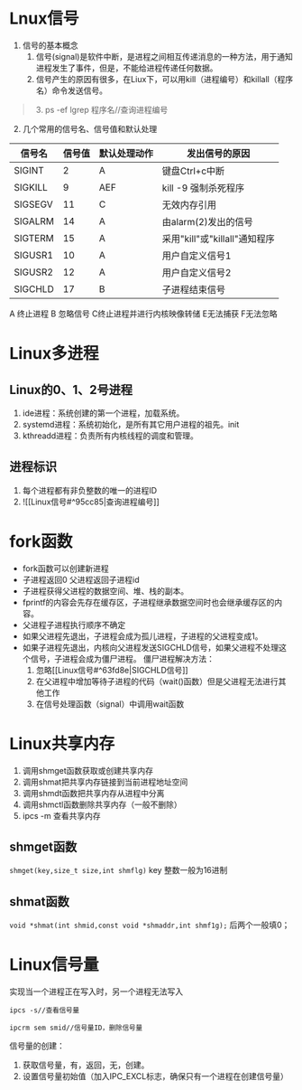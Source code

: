 # Lnux信号
1. 信号的基本概念
	1. 信号(signal)是软件中断，是进程之间相互传递消息的一种方法，用于通知进程发生了事件，但是，不能给进程传递任何数据。
	2. 信号产生的原因有很多，在Liux下，可以用kill（进程编号）和killall（程序名）命令发送信号。
> 	3. ps -ef lgrep  程序名//查询进程编号 
2.  几个常用的信号名、信号值和默认处理

|信号名 | 信号值 |默认处理动作|发出信号的原因  |
|--------|---------|---------------|-------------------|
|SIGINT|2|A|键盘Ctrl+c中断|
|SIGKILL|9|AEF|kill -9 强制杀死程序|
|SIGSEGV|11|C|无效内存引用|
|SIGALRM|14|A|由alarm(2)发出的信号|
|SIGTERM|15|A|采用"kill"或"killall"通知程序|
|SIGUSR1|10|A|用户自定义信号1|
|SIGUSR2|12|A|用户自定义信号2|
|SIGCHLD|17|B|子进程结束信号|

A 终止进程
B 忽略信号
C终止进程并进行内核映像转储
E无法捕获
F无法忽略

# Linux多进程
## Linux的0、1、2号进程 
1. ide进程：系统创建的第一个进程，加载系统。 
2. systemd进程：系统初始化，是所有其它用户进程的祖先。init 
3. kthreadd进程：负责所有内核线程的调度和管理。
## 进程标识
1. 每个进程都有非负整数的唯一的进程ID
2. ![[Linux信号#^95cc85|查询进程编号]]
# fork函数
* fork函数可以创建新进程
* 子进程返回0 父进程返回子进程id
* 子进程获得父进程的数据空间、堆、栈的副本。
* fprintf的内容会先存在缓存区，子进程继承数据空间时也会继承缓存区的内容。
* 父进程子进程执行顺序不确定
* 如果父进程先退出，子进程会成为孤儿进程，子进程的父进程变成1。 
* 如果子进程先退出，内核向父进程发送SIGCHLD信号，如果父进程不处理这个信号，子进程会成为僵尸进程。
	僵尸进程解决方法：
	1. 忽略[[Linux信号#^63fd8e|SIGCHLD信号]]
	2. 在父进程中增加等待子进程的代码（wait()函数）但是父进程无法进行其他工作
	3. 在信号处理函数（signal）中调用wait函数

# Linux共享内存
1. 调用shmget函数获取或创建共享内存
2. 调用shmat把共享内存链接到当前进程地址空间
3. 调用shmdt函数把共享内存从进程中分离
4. 调用shmctl函数删除共享内存（一般不删除）
5. ipcs -m 查看共享内存
## shmget函数
`shmget(key,size_t size,int shmflg)`
key 整数一般为16进制

## shmat函数
`void *shmat(int shmid,const void *shmaddr,int shmf1g);`
后两个一般填0；

# Linux信号量
实现当一个进程正在写入时，另一个进程无法写入

`ipcs -s//查看信号量`

`ipcrm sem smid//信号量ID，删除信号量`

信号量的创建：
1. 获取信号量，有，返回，无，创建。
2. 设置信号量初始值（加入IPC_EXCL标志，确保只有一个进程在创建信号量）

